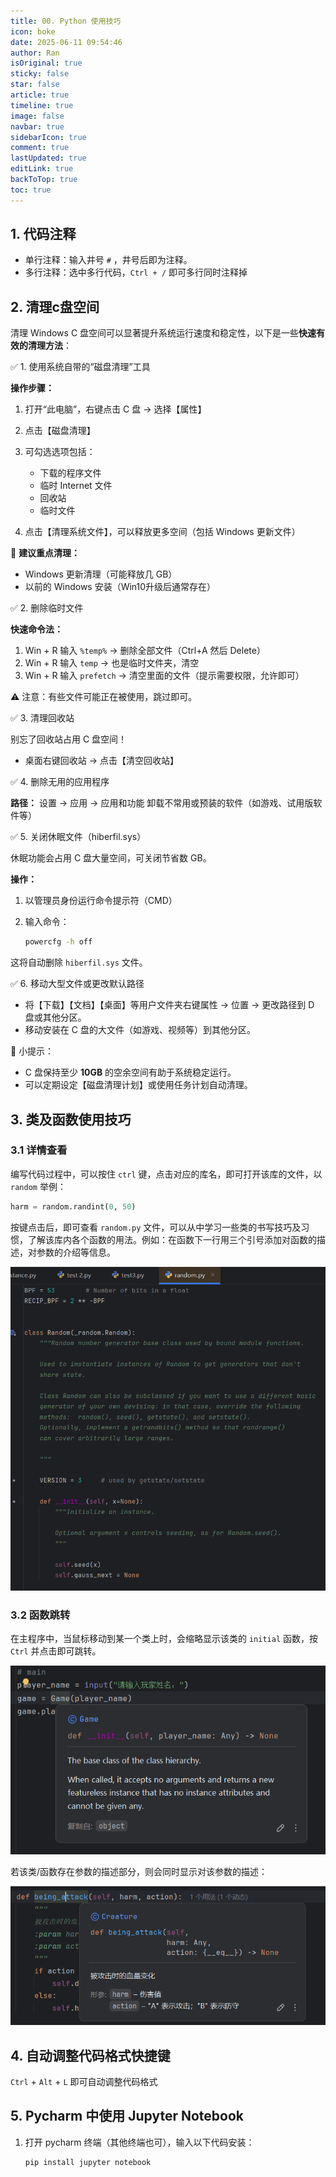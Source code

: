 ```yaml
---
title: 00. Python 使用技巧
icon: boke
date: 2025-06-11 09:54:46
author: Ran
isOriginal: true
sticky: false
star: false
article: true
timeline: true
image: false
navbar: true
sidebarIcon: true
comment: true
lastUpdated: true
editLink: true
backToTop: true
toc: true
---
```


## 1. 代码注释

- 单行注释：输入井号 `#` ，井号后即为注释。
- 多行注释：选中多行代码，`Ctrl + /`  即可多行同时注释掉



## 2. 清理c盘空间

清理 Windows C 盘空间可以显著提升系统运行速度和稳定性，以下是一些**快速有效的清理方法**：

✅ 1. 使用系统自带的“磁盘清理”工具

**操作步骤：**

1. 打开“此电脑”，右键点击 C 盘 → 选择【属性】
2. 点击【磁盘清理】
3. 可勾选选项包括：

   * 下载的程序文件
   * 临时 Internet 文件
   * 回收站
   * 临时文件
4. 点击【清理系统文件】，可以释放更多空间（包括 Windows 更新文件）

📌 **建议重点清理：**

* Windows 更新清理（可能释放几 GB）
* 以前的 Windows 安装（Win10升级后通常存在）



 ✅ 2. 删除临时文件

**快速命令法：**

1. Win + R 输入 `%temp%` → 删除全部文件（Ctrl+A 然后 Delete）
2. Win + R 输入 `temp` → 也是临时文件夹，清空
3. Win + R 输入 `prefetch` → 清空里面的文件（提示需要权限，允许即可）

⚠️ 注意：有些文件可能正在被使用，跳过即可。



✅ 3. 清理回收站

别忘了回收站占用 C 盘空间！

* 桌面右键回收站 → 点击【清空回收站】

✅ 4. 删除无用的应用程序

**路径：** 设置 → 应用 → 应用和功能
卸载不常用或预装的软件（如游戏、试用版软件等）



✅ 5. 关闭休眠文件（hiberfil.sys）

休眠功能会占用 C 盘大量空间，可关闭节省数 GB。

**操作：**

1. 以管理员身份运行命令提示符（CMD）
2. 输入命令：

   ```bash
   powercfg -h off
   ```

这将自动删除 `hiberfil.sys` 文件。

✅ 6. 移动大型文件或更改默认路径

* 将【下载】【文档】【桌面】等用户文件夹右键属性 → 位置 → 更改路径到 D 盘或其他分区。
* 移动安装在 C 盘的大文件（如游戏、视频等）到其他分区。

📌 小提示：

* C 盘保持至少 **10GB** 的空余空间有助于系统稳定运行。
* 可以定期设定【磁盘清理计划】或使用任务计划自动清理。



## 3. 类及函数使用技巧

### 3.1 详情查看

编写代码过程中，可以按住 `ctrl` 键，点击对应的库名，即可打开该库的文件，以 `random` 举例：

```python
harm = random.randint(0, 50)
```

按键点击后，即可查看 `random.py` 文件，可以从中学习一些类的书写技巧及习惯，了解该库内各个函数的用法。例如：在函数下一行用三个引号添加对函数的描述，对参数的介绍等信息。

![](./00-python-tips.assets/image-20250828141706802.png)

### 3.2 函数跳转

在主程序中，当鼠标移动到某一个类上时，会缩略显示该类的 `initial` 函数，按 `Ctrl` 并点击即可跳转。

![](./00-python-tips.assets/image-20250828141952198.png) 

若该类/函数存在参数的描述部分，则会同时显示对该参数的描述：

![](./00-python-tips.assets/image-20250828143301913.png)

## 4. 自动调整代码格式快捷键

`Ctrl` + `Alt` + `L` 即可自动调整代码格式



## 5. Pycharm 中使用 Jupyter Notebook

1. 打开 pycharm 终端（其他终端也可），输入以下代码安装：

    ```python
    pip install jupyter notebook
    ```

    
